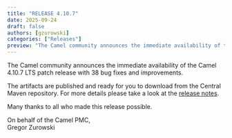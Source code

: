 ```yaml
---
title: "RELEASE 4.10.7"
date: 2025-09-24
draft: false
authors: [gzurowski]
categories: ["Releases"]
preview: "The Camel community announces the immediate availability of the new Camel 4.10.7 LTS release"
---
```


The Camel community announces the immediate availability of the Camel 4.10.7 LTS patch release with 38 bug fixes and improvements.

The artifacts are published and ready for you to download from the Central Maven repository. For more details please take a look at the [release notes](/releases/release-4.10.7/).

Many thanks to all who made this release possible.

On behalf of the Camel PMC,  
Gregor Zurowski
